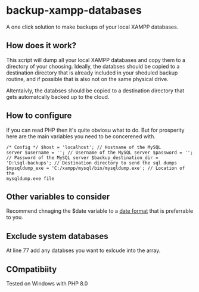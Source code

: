 # backup-xampp-databases
A one click solution to make backups of your local XAMPP databases.

## How does it work?
This script will dump all your local XAMPP databases and copy them to a directory of your choosing. Ideally, the databses should be copied to a destination directory that is already included in your sheduled backup routine, and if possible that is also not on the same physical drive.

Altentaivly, the databses should be copied to a destination directory that gets automatcally backed up to the cloud.

## How to configure
If you can read PHP then it's quite obviosu what to do. But for prosperity here are the main variables you need to be concerened with.

<code>/* Config */
    $host                   = 'localhost';                        // Hostname of the MySQL server
    $username               = '';                                 // Username of the MySQL server
    $password               = '';                                 // Password of the MySQL server
    $backup_destination_dir = 'D:\sql-backups';                   // Destination directory to send the sql dumps
    $mysqldump_exe          = 'C:/xampp/mysql/bin/mysqldump.exe'; // Location of the mysqldump.exe file
</code>

## Other variables to consider
Recommend chnaging the $date variable to a <a href="https://www.php.net/manual/en/datetime.format.php">date format</a> that is preferrable to you.

## Exclude system databases
At line 77 add any databses you want to exlcude into the array.

## COmpatibiity
Tested on Windows with PHP 8.0
